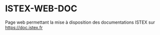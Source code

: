 ISTEX-WEB-DOC
=============

Page web permettant la mise à disposition des documentations ISTEX sur https://doc.istex.fr